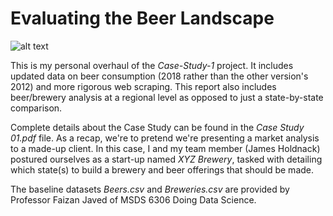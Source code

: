 # Evaluating the Beer Landscape

![alt text](http://www.shangri-la.com/uploadedImages/Shangri-la_Hotels/Hangzhou,_Midtown_Shangri-La/dining/restaurants/midtown-brewery/SHHZ_midtownbrewery-720x283.jpg?width=720&height=283&mode=crop&quality=80)

This is my personal overhaul of the *Case-Study-1* project.  It includes updated data on beer consumption (2018 rather than the other version's 2012) and more rigorous web scraping.  This report also includes beer/brewery analysis at a regional level as opposed to just a state-by-state comparison.

Complete details about the Case Study can be found in the *Case Study 01.pdf* file.  As a recap, we're to pretend we're presenting a market analysis to a made-up client.  In this case, I and my team member (James Holdnack) postured ourselves as a start-up named *XYZ Brewery*, tasked with detailing which state(s) to build a brewery and beer offerings that should be made.

The baseline datasets *Beers.csv* and *Breweries.csv* are provided by Professor Faizan Javed of MSDS 6306 Doing Data Science.
